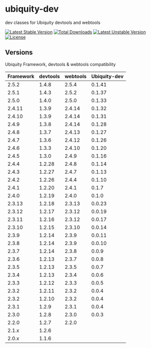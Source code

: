 # ubiquity-dev
dev classes for Ubiquity devtools and webtools

[![Latest Stable Version](https://poser.pugx.org/phpmv/ubiquity-dev/v/stable)](https://packagist.org/packages/phpmv/ubiquity-dev)
[![Total Downloads](https://poser.pugx.org/phpmv/ubiquity-dev/downloads)](https://packagist.org/packages/phpmv/ubiquity-dev)
[![Latest Unstable Version](https://poser.pugx.org/phpmv/ubiquity-dev/v/unstable)](https://packagist.org/packages/phpmv/ubiquity-dev)
[![License](https://poser.pugx.org/phpmv/ubiquity-dev/license)](https://packagist.org/packages/phpmv/ubiquity-dev)


## Versions
Ubiquity Framework, devtools & webtools compatibility

| Framework | devtools | webtools | Ubiquity-dev |
| --------- | -------- | -------- | ------------ |
| 2.5.2     | 1.4.8    | 2.5.4    | 0.1.41       |
| 2.5.1     | 1.4.3    | 2.5.2    | 0.1.37       |
| 2.5.0     | 1.4.0    | 2.5.0    | 0.1.33       |
| 2.4.11    | 1.3.9    | 2.4.14   | 0.1.32       |
| 2.4.10    | 1.3.9    | 2.4.14   | 0.1.31       |
| 2.4.9     | 1.3.8    | 2.4.14   | 0.1.28       |
| 2.4.8     | 1.3.7    | 2.4.13   | 0.1.27       |
| 2.4.7     | 1.3.6    | 2.4.12   | 0.1.26       |
| 2.4.6     | 1.3.3    | 2.4.10   | 0.1.20       |
| 2.4.5     | 1.3.0    | 2.4.9    | 0.1.16       |
| 2.4.4     | 1.2.28   | 2.4.8    | 0.1.14       |
| 2.4.3     | 1.2.27   | 2.4.7    | 0.1.13       |
| 2.4.2     | 1.2.26   | 2.4.4    | 0.1.10       |
| 2.4.1     | 1.2.20   | 2.4.1    | 0.1.7        |
| 2.4.0     | 1.2.19   | 2.4.0    | 0.1.0        |
| 2.3.13    | 1.2.18   | 2.3.13   | 0.0.23       |
| 2.3.12    | 1.2.17   | 2.3.12   | 0.0.19       |
| 2.3.11    | 1.2.16   | 2.3.12   | 0.0.17       |
| 2.3.10    | 1.2.15   | 2.3.10   | 0.0.14       |
| 2.3.9     | 1.2.14   | 2.3.9    | 0.0.11       |
| 2.3.8     | 1.2.14   | 2.3.9    | 0.0.10       |
| 2.3.7     | 1.2.14   | 2.3.8    | 0.0.9        |
| 2.3.6     | 1.2.13   | 2.3.7    | 0.0.8        |
| 2.3.5     | 1.2.13   | 2.3.5    | 0.0.7        |
| 2.3.4     | 1.2.13   | 2.3.4    | 0.0.6        |
| 2.3.3     | 1.2.12   | 2.3.3    | 0.0.5        |
| 2.3.2     | 1.2.11   | 2.3.2    | 0.0.4        |
| 2.3.2     | 1.2.10   | 2.3.2    | 0.0.4        |
| 2.3.1     | 1.2.9    | 2.3.1    | 0.0.4        |
| 2.3.0     | 1.2.8    | 2.3.0    | 0.0.3        |
| 2.2.0     | 1.2.7    | 2.2.0    |
| 2.1.x     | 1.2.6  |
| 2.0.x     | 1.1.6  |
